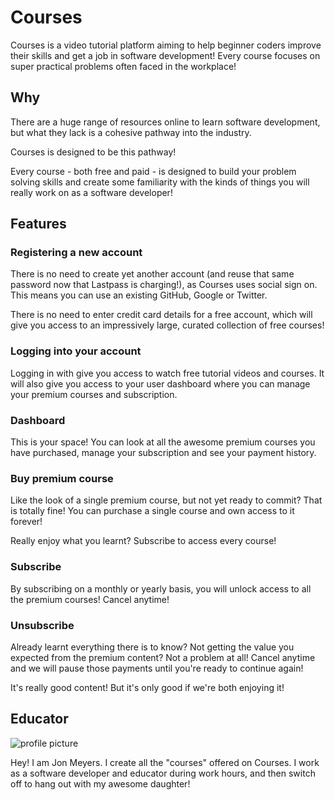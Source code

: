 # Courses

Courses is a video tutorial platform aiming to help beginner coders improve their skills and get a job in software development! Every course focuses on super practical problems often faced in the workplace!

## Why

There are a huge range of resources online to learn software development, but what they lack is a cohesive pathway into the industry.

Courses is designed to be this pathway!

Every course - both free and paid - is designed to build your problem solving skills and create some familiarity with the kinds of things you will really work on as a software developer!

## Features

### Registering a new account

There is no need to create yet another account (and reuse that same password now that Lastpass is charging!), as Courses uses social sign on. This means you can use an existing GitHub, Google or Twitter.

There is no need to enter credit card details for a free account, which will give you access to an impressively large, curated collection of free courses!

### Logging into your account

Logging in with give you access to watch free tutorial videos and courses. It will also give you access to your user dashboard where you can manage your premium courses and subscription.

### Dashboard

This is your space! You can look at all the awesome premium courses you have purchased, manage your subscription and see your payment history.

### Buy premium course

Like the look of a single premium course, but not yet ready to commit? That is totally fine! You can purchase a single course and own access to it forever!

Really enjoy what you learnt? Subscribe to access every course!

### Subscribe

By subscribing on a monthly or yearly basis, you will unlock access to all the premium courses! Cancel anytime!

### Unsubscribe

Already learnt everything there is to know? Not getting the value you expected from the premium content? Not a problem at all! Cancel anytime and we will pause those payments until you're ready to continue again!

It's really good content! But it's only good if we're both enjoying it!

## Educator

![profile picture](https://avatars.githubusercontent.com/u/13792200?s=400&u=a4fe6e9e2a155e1f8e88cc261583c116d953d491&v=4)

Hey! I am Jon Meyers. I create all the "courses" offered on Courses. I work as a software developer and educator during work hours, and then switch off to hang out with my awesome daughter!
